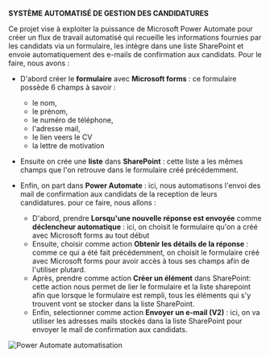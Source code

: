 **SYSTÈME AUTOMATISÉ DE GESTION DES CANDIDATURES** 

 Ce projet vise à exploiter la puissance de Microsoft Power Automate pour créer un flux de travail automatisé qui recueille les informations fournies par les candidats via un formulaire, les intègre dans une liste SharePoint et envoie automatiquement des e-mails de confirmation aux candidats.
Pour le faire, nous avons : 
- D'abord créer le **formulaire** avec **Microsoft forms** : ce formulaire possède 6 champs à savoir :
  * le nom,
  * le prénom,
  * le numéro de téléphone,
  * l'adresse mail,
  * le lien veers le CV
  * la lettre de motivation
    
- Ensuite on crée une **liste** dans **SharePoint** : cette liste a les mêmes champs que l'on retrouve dans le formulaire créé précédemment.
- Enfin, on part dans **Power Automate** : ici, nous automatisons l'envoi des mail de confirmation aux candidats de la reception de leurs candidatures. pour ce faire, nous allons :
  
  * D'abord, prendre **Lorsqu'une nouvelle réponse est envoyée** comme **déclencheur automatique** : ici, on choisit le formulaire qu'on a créé avec Microsoft forms au tout début
  * Ensuite, choisir comme action **Obtenir les détails de la réponse** : comme ce qui a été fait précédemment, on choisit le formulaire créé avec Microsoft forms pour avoir accès à tous ses champs afin de l'utiliser plutard.
  * Après, prendre comme action **Créer un élément** dans SharePoint: cette action nous permet de lier le formulaire et la liste sharepoint afin que lorsque le formulaire est rempli, tous les éléments qui s'y trouvent vont se stocker dans la liste SharePoint.
  * Enfin, selectionner comme action **Envoyer un e-mail (V2)** : ici, on va utiliser les adresses mails stockés dans la liste SharePoint pour envoyer le mail de confirmation aux candidats.
 
![Power Automate automatisation](https://github.com/pascalsoh/automatisation-des-candidatures-pour-l-emploi/blob/98a9c8b960bb709a081fc67b5a774691db936901/Capture%20d'%C3%A9cran%202025-03-23%20231910.png)
